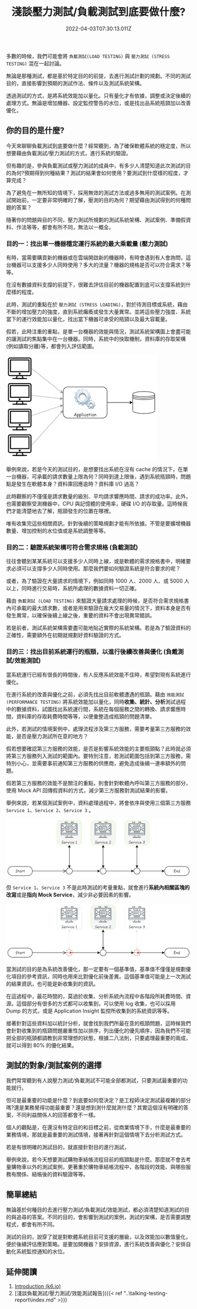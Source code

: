 ﻿---
title: 淺談壓力測試/負載測試到底要做什麼?
date: 2022-04-03T07:30:13.011Z
categories:
  - 測試
  - 開發雜談
tags:
  - 負載測試
lastmod: 2023-01-06T03:50:04.707Z
description: 許多人都會想到使用負載測試/壓力測試來驗證系統的穩健度，但想要藉由測試取得特定的結果數據，就必須在測試之前，就知道測試的目標為何？
keywords:
  - 壓力測試
  - 負載測試
slug: what-does-load-testing-do
---

多數的時候，我們可能會將 `負載測試(LOAD TESTING)` 與 `壓力測試 (STRESS TESTING)` 混在一起討論。

無論是那種測試，都是基於特定目的的前提，去進行測試計劃的規劃。不同的測試目的，直接影響到預期的測試作法、條件以及測試系統架構。

透過測試的方式，是將系統效能加以量化。只有量化才有依據，調整或決定後續的處理方式。無論是增加機器、設定監控警告的水位，或是找出品系統瓶頸加以改善優化，

<!--more-->

## 你的目的是什麼?

今天來聊聊負載測試到底要做什麼？經常聽到，為了確保軟體系統的穩定度，所以想要藉由負載測試/壓力測試的方式，進行系統的驗證。

但有趣的是，參與負載測試或壓力測試的成員中，有多少人清楚知道此次測試的目的為何?預期得到何種結果？測試的結果會如何使用？要測試到什麼樣的程度，才算完成？

為了避免在一無所知的情境下，採用無效的測試方法或過多無用的測試案例。在測試開始前，一定要非常明確的了解，壓測的目的為何？期望藉由測試得到的何種問題的答案？

隨著你的問題與目的不同，壓力測試所規劃的測試系統架構、測試案例、準備假資料、作法等等，都會有所不同，無法以一概全。

### 目的一：找出單一機器穩定運行系統的最大乘載量 (壓力測試)

有時，當需要購買新的機器或在雲端開啟新的機器時，有時會遇到有人會詢問，這台機器可以支援多少人同時使用？多大的流量？機器的規格是否可以符合需求？等等。

在沒有數據資料支撐的前提下，很難去評估目前的機器配置到底可以支撐系統到什麼樣的程度。

此時，測試的重點在於 `壓力測試 (STRESS LOADING)`，對於待測目標或系統，藉由不斷的增加壓力的強度，直到系統癱瘓或發生大量異常。並將這些壓力強度、系統當下的運行效能加以量化，找出當下機器可承受的瓶頸以及最大容載量。

假若，此時注重的重點，是單一台機器的效能與情況，測試系統架構圖上會盡可能的讓測試的焦點集中在一台機器。同時，系統中的快取機制，資料庫的存取架構(例如讀取分離)等，都會列入評估範圍。

![單一機器測試架構](images/stress_test_single_test_arch.png)

舉例來說，若是今天的測試目的，是想要找出系統在沒有 cache 的情況下，在單一台機器，可承載的請求數量上限為何？同時到達上限後，遇到系統瓶頸時，問題點是發生在軟體本身？資料庫回應逾時？資料庫 I/O 過高？

此時觀察的不僅僅是請求數量的級別、平均請求響應時間、請求的成功率。此外，也需要觀察受測機器中，CPU 與記憶體的使用率，硬碟 I/O 的存取量。這時候我們才能清楚地去了解，瓶頸發生的位置在哪裡。

唯有收集完這些相關資訊，針對後續的策略規劃才能有所依據。不管是要擴增機器數量、增加控制的水位值或是系統調整等等。

### 目的二：驗證系統架構可符合需求規格 (負載測試)

往往會聽到某某系統可以支援多少人同時上線，或是軟體的需求規格書中，明確要求必須可以支撐多少人同時使用。那麼我們要如何驗證系統是符合要求的呢？

或者，為了驗證在大量請求的情境下，例如同時 1000 人、2000 人、或 5000 人以上，同時進行交易時，系統所處理的數據資料一切正確。

藉由 `負載測試 (LOAD TESTING)` 來驗證大量請求處理的時候，是否符合需求規格書內可承載的最大請求數，或者是用來驗證在龐大交易量的情況下，資料本身是否有發生異常，以確保後續上線之後，重要的資料不會出現異常錯誤。

若是前者，測試系統架構需要盡可能地貼近實際的系統架構。若是為了驗證資料的正確性，需要額外在初期就規劃好資料驗證的方式。

### 目的三：找出目前系統運行的瓶頸，以進行後續改善與優化 (負戴測試/效能測試)

當系統運行已經有很長的時間後，有人反應系統效能不佳時，希望對現有系統進行優化。

在進行系統的改善與優化之前，必須先找出目前軟體遭遇的瓶頸。藉由 `效能測試(PERFORMANCE TESTING)` 將系統效能加以量化，同時**收集、統計、分析**測試過程中的數據資料，試圖找出系統運行間，系統在每個服務之間的轉換、請求響應時間，資料庫的存取耗費時間等等，以便彙整造成瓶頸的問題清單。

此外，若測試的情境案例中，處理流程涉及第三方服務，需要考量第三方服務的效能，是否是壓力測試所在意的地方？

假若想要確認第三方服務的效能，是否是影響系統效能的主要瓶頸點？此時就必須將第三方服務列入測試的範圍內。要特別注意，若測試範圍包括到第三方服務，需特別小心，並需要事前通知第三方服務的供應商，避免造成後續一連串額外的問題。

假若第三方服務的效能不是關注的重點，則會針對軟體內呼叫第三方服務的部分，使用 Mock API 回傳假資料的方式，減少第三方服務對測試結果的影響。

舉例來說，若某個測試案例中，資料處理過程中，將會依序與使用三個第三方服務  `Service 1`、`Service 2`、`Service 3`  。

![測試與第三方服務](images/stress_test_3rd_party_process_before.png)

但 `Service 1`、`Service 3` 不是此時測試的考量重點，就會進行**系統內相關區塊的改寫**或是**指向 Mock Service**，減少非必要因素的影響。

![測試與第三方服務](images/stress_test_3rd_party_process_after.png)

當測試的目的是為系統改善優化，那一定要有一個基準值，基準值不僅僅是規劃優化項目的參考資訊，同時也用來比對優化前後差異。這個基準值可能是上一次測試的結果資訊，也可能是新收集到的資訊。

在這過程中，最花時間的，莫過於收集、分析系統內流程中各階段所耗費時間、資源。這個部分有很多的方式都可以收集到，可以使用 log 收集，也可以採用 Dump 的方式，或是 Application Insight 監控所收集到的系統資訊等等。

接著針對這些資料加以統計分析，就會找到我們所最在意的瓶頸問題，這時候我們會針對收集到的瓶頸問題嚴重性加以排序，列出優化的優先順序，因為我們不可能把全部的瓶頸都調教到非常理想的狀態，根據二八法則，只要處理最重要的兩成，就可以得到 80% 的優化結果。

## 測試的對象/測試案例的選擇

我們常常聽到有人說壓力測試/負載測試不可能全部都測試，只要測試最重要的功能就行。

但可是最重要的功能是什麼？到底要如何麼決定？是工程師決定測試最複雜的部分嗎?還是業務覺得功能最重要？還是想到測什麼就測什麼？其實這個沒有明確的答案，不同利益關係人的回答都會不一樣。

個人的觀點是，在還沒有特定目的和目標之前，從商業情境下手，什麼是最重要的業務情境，那就是最重要的測試情境，接著再針對這個情境下去分析測試方式。

若是有很明確的測試目的，就直接針對目的進行測試，

舉例來說，若今天想要測試購物車結帳流程目前的瓶頸點是什麼。那麼就不會去考量購物車以外的測試案例，更著重於購物車結帳流程中，各階段的效能、與哪些服務有關係、結帳後的資料驗證等等。

## 簡單總結

無論基於何種目的去進行壓力測試/負載測試/效能測試，都必須清楚知道測試的目的與追尋的答案。不同的目的，會影響到測試的案例，測試的架構，是否需要調整程式，都會有所不同。

測試的目的，說穿了就是對軟體系統目前可支援的層級，以及效能加以數值量化，便於後續評估應對策略。是要加開機器？安排資源，進行系統改善與優化？安排自動化系統監控通知的水位。

## 延伸閱讀

1. [Introduction (k6.io)](https://k6.io/docs/test-types/introduction/)
2. [淺談負載測試/壓力測試/效能測試報告]({{< ref "..\talking-testing-report\index.md" >}})
